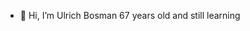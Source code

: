 - 👋 Hi, I’m Ulrich Bosman 67 years old and still learning
<!---
ulrichcbosman/ulrichcbosman is a ✨ special ✨ repository because its `README.md` (this file) appears on your GitHub profile.
You can click the Preview link to take a look at your changes.
--->
